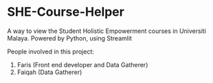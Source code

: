 # SHE-Course-Helper

A way to view the Student Holistic Empowerment courses in Universiti Malaya. Powered by Python, using Streamlit

People involved in this project:
1) Faris (Front end developer and Data Gatherer)
2) Faiqah (Data Gatherer)
